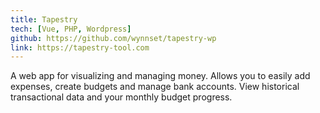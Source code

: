 ```yaml
---
title: Tapestry
tech: [Vue, PHP, Wordpress]
github: https://github.com/wynnset/tapestry-wp
link: https://tapestry-tool.com
---
```


A web app for visualizing and managing money. Allows you to easily add expenses, create budgets and manage bank accounts. View historical transactional data and your monthly budget progress.
